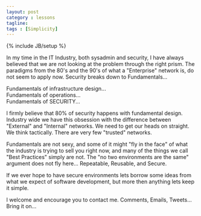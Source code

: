 ```yaml
---
layout: post
category : lessons
tagline: 
tags : [Simplicity]
---
```

{% include JB/setup %}

In my time in the IT Industry, both sysadmin and security, I have always believed that we are not looking at the problem through the right prism. The paradigms from the 80's and the 90's of what a "Enterprise" network is, do not seem to apply now. Security breaks down to Fundamentals...

Fundamentals of infrastructure design...<br>
Fundamentals of operations...<br>
Fundamentals of SECURITY...<br>

I firmly believe that 80% of security happens with fundamental design. Industry wide we have this obsession with the difference between "External" and "Internal" networks. We need to get our heads on straight. We think tactically. There are very few "trusted" networks. 

Fundamentals are not sexy, and some of it might "fly in the face" of what the industry is trying to sell you right now, and many of the things we call "Best Practices" simply are not. The "no two environments are the same" argument does not fly here... Repeatable, Reusable, and Secure. 

If we ever hope to have secure environments lets borrow some ideas from what we expect of software development, but more then anything lets keep it simple.

I welcome and encourage you to contact me. Comments, Emails, Tweets... Bring it on...